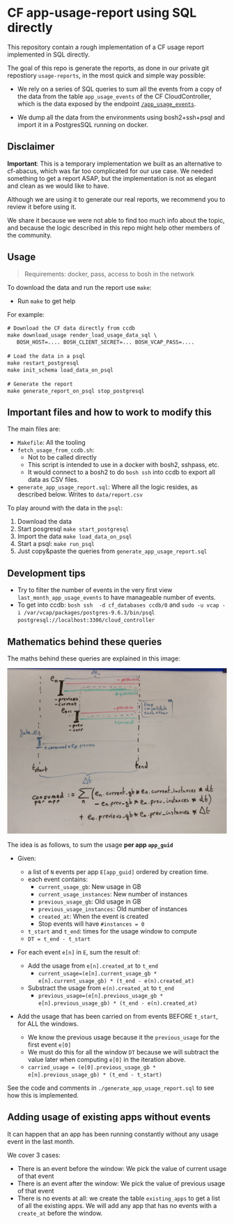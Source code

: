 CF app-usage-report using SQL directly
======================================

This repository contain a rough implementation of a CF usage report implemented in SQL directly.

The goal of this repo is generate the reports, as done in our private
git repostiory `usage-reports`, in the most quick and simple way possible:

 * We rely on a series of SQL queries to sum all the events from a copy of the data from the table `app_usage_events` of the CF CloudController, which is
the data exposed by the endpoint [`/app_usage_events`](https://docs.cloudfoundry.org/running/managing-cf/usage-events.html).

 * We dump all the data from the environments using bosh2+ssh+psql and import it in a PostgresSQL running on docker.

Disclaimer
----------

**Important**: This is a temporary implementation we built as an alternative to cf-abacus, which was far too complicated for our use case.
We needed something to get a report ASAP, but the implementation is not as elegant and clean as we would like to have.

Although we are using it to generate our real reports, we recommend you to review it before using it.

We share it because we were not able to find too much info about the topic,
and because the logic described in this repo might help other members of the
community.

Usage
-----

> Requirements: docker, pass, access to bosh in the network

To download the data and run the report use `make`:

 * Run `make` to get help

For example:

```
# Download the CF data directly from ccdb
make download_usage render_load_usage_data_sql \
   BOSH_HOST=.... BOSH_CLIENT_SECRET=... BOSH_VCAP_PASS=....

# Load the data in a psql
make restart_postgresql
make init_schema load_data_on_psql

# Generate the report
make generate_report_on_psql stop_postgresql
```


Important files and how to work to modify this
-----------------------------------------------

The main files are:

 * `Makefile`: All the tooling
 * `fetch_usage_from_ccdb.sh`:
   - Not to be called directly
   - This script is intended to use in a docker with bosh2, sshpass, etc.
   - It would connect to a bosh2 to do `bosh ssh` into ccdb to export all data as CSV files.
 * `generate_app_usage_report.sql`: Where all the logic resides, as described below. Writes to `data/report.csv`


To play around with the data in the `psql`:

 1. Download the data
 2. Start posgresql `make start_postgresql`
 3. Import the data `make load_data_on_psql`
 4. Start a psql: `make run_psql`
 5. Just copy&paste the queries from `generate_app_usage_report.sql`

Development tips
------------------

 * Try to filter the number of events in the very first view `last_month_app_usage_events` to have manageable number of events.
 * To get into ccdb: `bosh ssh  -d cf_databases ccdb/0` and `sudo -u vcap -i /var/vcap/packages/postgres-9.6.3/bin/psql postgresql://localhost:3306/cloud_controller`

Mathematics behind these queries
--------------------------------

The maths behind these queries are explained in this image:

![CF events aggregation](images/app_usage_maths.jpeg)

The idea is as follows, to sum the usage **per app `app_guid`**

 * Given:
	- a list of `N` events per app `E[app_guid]` ordered by creation time.
	- each event contains:
		- `current_usage_gb`: New usage in GB
		- `current_usage_instances`: New number of instances
		- `previous_usage_gb`: Old usage in GB
		- `previous_usage_instances`: Old number of instances
		- `created_at`: When the event is created
		- Stop events will have `#instances = 0`
	- `t_start` and `t_end`: times for the usage window to compute
	- `DT = t_end - t_start`

 * For each event `e[n]` in `E`, sum the result of:
	- Add the usage from `e[n].created_at` to `t_end`
		- `current_usage=(e[n].current_usage_gb * e[n].current_usage_gb) * (t_end - e(n).created_at)`
	- Substract the usage from `e(n).created_at` to `t_end`
		- `previous_usage=(e[n].previous_usage_gb * e[n].previous_usage_gb) * (t_end - e(n).created_at)`

 * Add the usage that has been carried on from events BEFORE `t_start`, for ALL the windows.
	- We know the previous usage because it the `previous_usage` for the first event `e[0]`
	- We must do this for all the window `DT` because we will subtract the value later when computing `e[0]` in the iteration above.
	- `carried_usage = (e[0].previous_usage_gb *  e[n].previous_usage_gb) * (t_end - t_start)`

See the code and comments in `./generate_app_usage_report.sql` to see how this is implemented.

Adding usage of existing apps without events
--------------------------------------------

It can happen that an app has been running constantly without any usage event in the last month.

We cover 3 cases:
 - There is an event before the window: We pick the value of current usage of that event
 - There is an event after the window: We pick the value of previous usage of that event
 - There is no events at all: we create the table `existing_apps` to get a list of all
   the existing apps. We will add any app that has no events with a `create_at` before the window.

